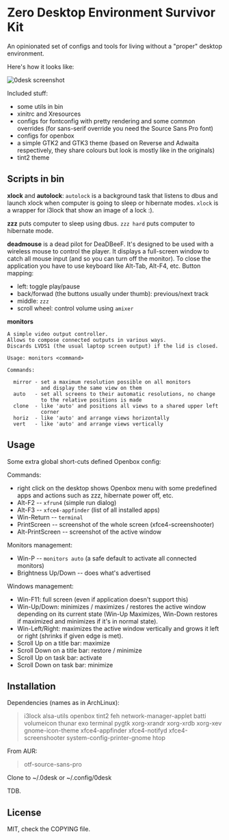 # Zero Desktop Environment Survivor Kit

An opinionated set of configs and tools for living without a "proper" desktop environment.

Here's how it looks like:

![0desk screenshot](http://szywon.github.com/0desk/screenshot.png)

Included stuff:

- some utils in bin
- xinitrc and Xresources
- configs for fontconfig with pretty rendering and some common overrides (for sans-serif override you need the Source Sans Pro font)
- configs for openbox
- a simple GTK2 and GTK3 theme (based on Reverse and Adwaita respectively, they share colours but look is mostly like in the originals)
- tint2 theme

## Scripts in bin

**xlock** and **autolock**: `autolock` is a background task that listens to dbus and launch xlock when computer is going to sleep or hibernate modes. `xlock` is a wrapper for i3lock that show an image of a lock :).

**zzz** puts computer to sleep using dbus. `zzz hard` puts computer to hibernate mode.

**deadmouse** is a dead pilot for DeaDBeeF.
It's designed to be used with a wireless mouse to control the player.
It displays a full-screen window to catch all mouse input (and so you can turn off the monitor).
To close the application you have to use keyboard like Alt-Tab, Alt-F4, etc.
Button mapping:

- left: toggle play/pause
- back/forwad (the buttons usually under thumb): previous/next track
- middle: `zzz`
- scroll wheel: control volume using `amixer`

**monitors**

    A simple video output controller.
    Allows to compose connected outputs in various ways.
    Discards LVDS1 (the usual laptop screen output) if the lid is closed.

    Usage: monitors <command>

    Commands:

      mirror - set a maximum resolution possible on all monitors
               and display the same view on them
      auto   - set all screens to their automatic resolutions, no change
               to the relative positions is made
      clone  - like 'auto' and positions all views to a shared upper left
               corner
      horiz  - like 'auto' and arrange views horizontally
      vert   - like 'auto' and arrange views vertically

## Usage

Some extra global short-cuts defined Openbox config:

Commands:

- right click on the desktop shows Openbox menu with some predefined apps and actions such as zzz, hibernate power off, etc.
- Alt-F2 -- `xfrun4` (simple run dialog)
- Alt-F3 -- `xfce4-appfinder` (list of all installed apps)
- Win-Return -- `terminal`
- PrintScreen -- screenshot of the whole screen (xfce4-screenshooter)
- Alt-PrintScreen -- screenshot of the active window

Monitors management:

- Win-P -- `monitors auto` (a safe default to activate all connected monitors)
- Brightness Up/Down -- does what's advertised

Windows management:

- Win-F11: full screen (even if application doesn't support this)
- Win-Up/Down: minimizes / maximizes / restores the active window depending on its current state (Win-Up Maximizes, Win-Down restores if maximized and minimizes if it's in normal state).
- Win-Left/Right: maximizes the active window vertically and grows it left or right (shrinks if given edge is met).
- Scroll Up on a title bar: maximize
- Scroll Down on a title bar: restore / minimize
- Scroll Up on task bar: activate
- Scroll Down on task bar: minimize

## Installation

Dependencies (names as in ArchLinux):

> i3lock alsa-utils openbox tint2 feh network-manager-applet batti volumeicon thunar exo terminal pygtk xorg-xrandr xorg-xrdb xorg-xev gnome-icon-theme xfce4-appfinder xfce4-notifyd xfce4-screenshooter system-config-printer-gnome htop

From AUR:

> otf-source-sans-pro

Clone to ~/.0desk or ~/.config/0desk

TDB.

## License

MIT, check the COPYING file.
